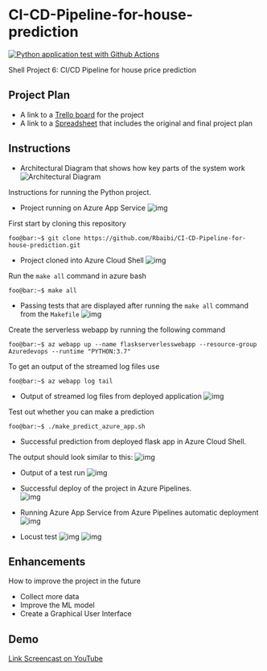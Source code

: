 # CI-CD-Pipeline-for-house-prediction
[![Python application test with Github Actions](https://github.com/Rbaibi/CI-CD-Pipeline-for-house-prediction/actions/workflows/pythonapp.yml/badge.svg)](https://github.com/Rbaibi/CI-CD-Pipeline-for-house-prediction/actions/workflows/pythonapp.yml)

Shell Project 6: CI/CD Pipeline for house price prediction

## Project Plan

* A link to a [Trello board](https://trello.com/b/iabbTYwG/ci-cd-flask-azure-web-app) for the project
* A link to a [Spreadsheet](https://docs.google.com/spreadsheets/d/1cYg9aeNhqRpSTXk2ArI2On4Emg_dwG5LRVx6bBLDWrE/edit?usp=sharing) that includes the original and final project plan

## Instructions
  
* Architectural Diagram that shows how key parts of the system work
![Architectural Diagram ](https://raw.githubusercontent.com/Rbaibi/CI-CD-Pipeline-for-house-prediction/main/Screenshots/Architectural%20Overview.png)


Instructions for running the Python project.

* Project running on Azure App Service
![img](https://raw.githubusercontent.com/Rbaibi/CI-CD-Pipeline-for-house-prediction/main/Screenshots/Screenshot4%20showing%20Azure%20App%20Service.png)

First start by cloning this repository

```console
foo@bar:~$ git clone https://github.com/Rbaibi/CI-CD-Pipeline-for-house-prediction.git
```

* Project cloned into Azure Cloud Shell
![img](https://raw.githubusercontent.com/Rbaibi/CI-CD-Pipeline-for-house-prediction/main/Screenshots/Screenshot1%20showing%20project%20cloned%20into%20Azure%20Cloud%20Shell.png)

Run the `make all` command in azure bash

```console
foo@bar:~$ make all
```

* Passing tests that are displayed after running the `make all` command from the `Makefile`
![img](https://raw.githubusercontent.com/Rbaibi/CI-CD-Pipeline-for-house-prediction/main/Screenshots/Screenshot2%20showing%20the%20passing%20test.png)

Create the serverless webapp by running the following command

```console
foo@bar:~$ az webapp up --name flaskserverlesswebapp --resource-group Azuredevops --runtime "PYTHON:3.7"
```

To get an output of the streamed log files use

```console
foo@bar:~$ az webapp log tail
```

* Output of streamed log files from deployed application
![img](https://raw.githubusercontent.com/Rbaibi/CI-CD-Pipeline-for-house-prediction/main/Screenshots/log.png)


Test out whether you can make a prediction

```console
foo@bar:~$ ./make_predict_azure_app.sh 
```

* Successful prediction from deployed flask app in Azure Cloud Shell. 

The output should look similar to this:
![img](https://raw.githubusercontent.com/Rbaibi/CI-CD-Pipeline-for-house-prediction/main/Screenshots/Screenshot5%20showing%20a%20successful%20prediction%20in%20Azure%20Cloud%20Shell.png)


* Output of a test run
![img](https://raw.githubusercontent.com/Rbaibi/CI-CD-Pipeline-for-house-prediction/main/Screenshots/Screenshot3%20showing%20passing%20GitHub%20Actions%20build.png)


* Successful deploy of the project in Azure Pipelines.  
![img](https://raw.githubusercontent.com/Rbaibi/CI-CD-Pipeline-for-house-prediction/main/Screenshots/Screenshot6.3%20showing%20a%20successful%20run%20of%20the%20project%20in%20Azure%20Pipelines.png)


* Running Azure App Service from Azure Pipelines automatic deployment
![img](https://raw.githubusercontent.com/Rbaibi/CI-CD-Pipeline-for-house-prediction/main/Screenshots/Screenshot6.1%20showing%20a%20successful%20run%20of%20the%20project%20in%20Azure%20Pipelines.png)




* Locust test
![img](https://raw.githubusercontent.com/Rbaibi/CI-CD-Pipeline-for-house-prediction/main/Screenshots/Screenshot7.2%20locust%20test.png)
![img](https://raw.githubusercontent.com/Rbaibi/CI-CD-Pipeline-for-house-prediction/main/Screenshots/Screenshot7.1%20locust%20test.png)



## Enhancements

How to improve the project in the future
* Collect more data
* Improve the ML model
* Create a Graphical User Interface


## Demo 

[Link Screencast on YouTube](https://youtu.be/6t1j6LnSPR8)

